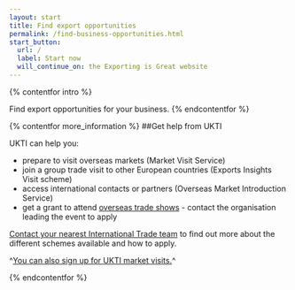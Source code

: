 ```yaml
---
layout: start
title: Find export opportunities
permalink: /find-business-opportunities.html
start_button:
  url: /
  label: Start now
  will_continue_on: the Exporting is Great website
---
```

{% contentfor intro %}

Find export opportunities for your business.
{% endcontentfor %}

{% contentfor more_information %}
##Get help from UKTI

UKTI can help you:

- prepare to visit overseas markets (Market Visit Service)
- join a group trade visit to other European countries (Exports Insights Visit scheme)
- access international contacts or partners (Overseas Market Introduction Service)
- get a grant to attend [overseas trade shows](/government/uploads/system/uploads/attachment_data/file/482753/TAP_Programme_2015-16_full_year_03_Dec_2015.xlsx) - contact the organisation leading the event to apply

[Contact your nearest International Trade team](http://www.uktiofficefinder.ukti.gov.uk/contactSearch.html) to find out more about the different schemes available and how to apply. 

^[You can also sign up for UKTI market visits.](https://www.events.ukti.gov.uk)^

{% endcontentfor %}
